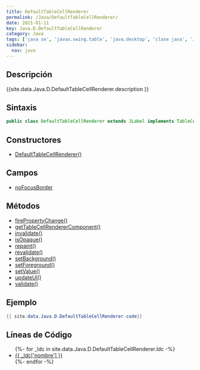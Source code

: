 ```yaml
---
title: DefaultTableCellRenderer
permalink: /Java/DefaultTableCellRenderer/
date: 2021-01-11
key: Java.D.DefaultTableCellRenderer
category: Java
tags: ['java se', 'javax.swing.table', 'java.desktop', 'clase java', 'Java 1.0']
sidebar: 
  nav: java
---
```


## Descripción
{{site.data.Java.D.DefaultTableCellRenderer.description }}

## Sintaxis
~~~java
public class DefaultTableCellRenderer extends JLabel implements TableCellRenderer, Serializable
~~~

## Constructores
* [DefaultTableCellRenderer()](/Java/DefaultTableCellRenderer/DefaultTableCellRenderer/)

## Campos
* [noFocusBorder](/Java/DefaultTableCellRenderer/noFocusBorder)

## Métodos
* [firePropertyChange()](/Java/DefaultTableCellRenderer/firePropertyChange)
* [getTableCellRendererComponent()](/Java/DefaultTableCellRenderer/getTableCellRendererComponent)
* [invalidate()](/Java/DefaultTableCellRenderer/invalidate)
* [isOpaque()](/Java/DefaultTableCellRenderer/isOpaque)
* [repaint()](/Java/DefaultTableCellRenderer/repaint)
* [revalidate()](/Java/DefaultTableCellRenderer/revalidate)
* [setBackground()](/Java/DefaultTableCellRenderer/setBackground)
* [setForeground()](/Java/DefaultTableCellRenderer/setForeground)
* [setValue()](/Java/DefaultTableCellRenderer/setValue)
* [updateUI()](/Java/DefaultTableCellRenderer/updateUI)
* [validate()](/Java/DefaultTableCellRenderer/validate)

## Ejemplo
~~~java
{{ site.data.Java.D.DefaultTableCellRenderer.code}}
~~~

## Líneas de Código
<ul>
{%- for _ldc in site.data.Java.D.DefaultTableCellRenderer.ldc -%}
   <li>
       <a href="{{_ldc['url'] }}">{{ _ldc['nombre'] }}</a>
   </li>
{%- endfor -%}
</ul>
